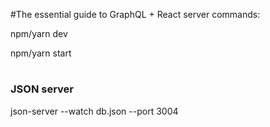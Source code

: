 #The essential guide to GraphQL + React
server commands: 

npm/yarn dev

npm/yarn start

#
### JSON server
json-server --watch db.json --port 3004